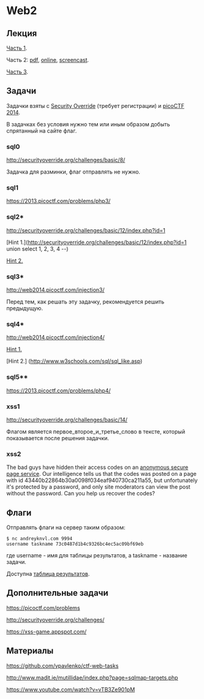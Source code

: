 Web2
====

## Лекция

[Часть 1](https://github.com/xairy/mipt-ctf/tree/master/04-web).

Часть 2:
[pdf](https://github.com/xairy/mipt-ctf/raw/master/05-web2/slides.pdf),
[online](https://docs.google.com/presentation/d/1yyzmHGmIHnEbWAK33q89TD6w77rNeeXTyEczSemNuT8/edit?usp=sharing),
[screencast](https://www.youtube.com/watch?v=BTk9w6G1KVg).

[Часть 3](https://github.com/xairy/mipt-ctf/tree/master/06-web3).


## Задачи

Задачки взяты с [Security Override](http://securityoverride.org/) (требует регистрации) и [picoCTF 2014](https://picoctf.com/).

В задачках без условия нужно тем или иным образом добыть спрятанный на сайте флаг.

<!--
### injection1

http://web2014.picoctf.com/injection1/

### injection2

http://web2014.picoctf.com/injection2/
-->

### sql0

http://securityoverride.org/challenges/basic/8/

Задачка для разминки, флаг отправлять не нужно.

### sql1

https://2013.picoctf.com/problems/php3/

### sql2*

http://securityoverride.org/challenges/basic/12/index.php?id=1

[Hint 1.](http://securityoverride.org/challenges/basic/12/index.php?id=1 union select 1, 2, 3, 4 --)

[Hint 2.](http://www.mssqltips.com/sqlservertutorial/196/informationschematables/)

### sql3*

http://web2014.picoctf.com/injection3/

Перед тем, как решать эту задачку, рекомендуется решить предыдущую.

### sql4*

http://web2014.picoctf.com/injection4/

[Hint 1.](http://web2014.picoctf.com/injection4/register.phps)

[Hint 2.] (http://www.w3schools.com/sql/sql_like.asp)

### sql5\*\*

https://2013.picoctf.com/problems/php4/

### xss1

http://securityoverride.org/challenges/basic/14/

Флагом является первое\_второе\_и\_третье\_слово в тексте, который показывается после решения задачки.

### xss2

The bad guys have hidden their access codes on an [anonymous secure page service](http://sps.picoctf.com/). Our intelligence tells us that the codes was posted on a page with id 43440b22864b30a0098f034eaf940730ca211a55, but unfortunately it's protected by a password, and only site moderators can view the post without the password. Can you help us recover the codes?


## Флаги

Отправлять флаги на сервер таким образом:
```
$ nc andreyknvl.com 9994
username taskname 73c0487d1b4c9326bc4ec5ac09bf69eb
```
где username - имя для таблицы результатов, а taskname - название задачи.

Доступна [таблица результатов](https://andreyknvl.com/mipt-ctf).


## Дополнительные задачи

https://picoctf.com/problems

http://securityoverride.org/challenges/

https://xss-game.appspot.com/


## Материалы

https://github.com/vpavlenko/ctf-web-tasks

http://www.madit.ie/mutillidae/index.php?page=sqlmap-targets.php

https://www.youtube.com/watch?v=vTB3Ze901pM

